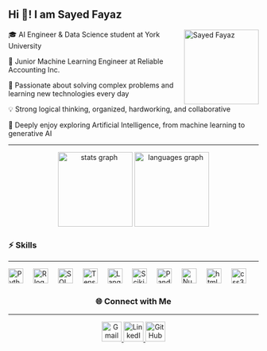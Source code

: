 <h2 align="left">Hi 👋! I am Sayed Fayaz</h2>
<img align="right" height="150" src="https://github.com/user-attachments/assets/b05b9a14-9c1c-4c08-a08d-41812d13b75a" alt="Sayed Fayaz" />

<div align="left">
  <p>🎓 AI Engineer & Data Science student at York University</p>
  <p>💼 Junior Machine Learning Engineer at Reliable Accounting Inc.</p>
  <p>🧩 Passionate about solving complex problems and learning new technologies every day</p>
  <p>💡 Strong logical thinking, organized, hardworking, and collaborative</p>
  <p>🤖 Deeply enjoy exploring Artificial Intelligence, from machine learning to generative AI</p>
  <hr>
</div>
<div align="center">
  <img src="https://github-readme-stats.vercel.app/api?username=SayedFayaz&hide_title=false&hide_rank=false&show_icons=true&include_all_commits=true&count_private=true&disable_animations=false&theme=dracula&locale=en&hide_border=false" height="150" alt="stats graph"  />
  <img src="https://github-readme-stats.vercel.app/api/top-langs?username=SayedFayaz&locale=en&hide_title=false&layout=compact&card_width=320&langs_count=5&theme=dracula&hide_border=false&hide=roff,ejs" height="150" alt="languages graph"  />

</div>

###
 <h3>⚡ Skills</h3>
  <hr>
<div align="left">
  <!-- Python -->
  <img src="https://cdn.jsdelivr.net/gh/devicons/devicon/icons/python/python-original.svg" height="30" alt="Python logo" />
  <img width="12" />

  <!-- R -->
  <img src="https://cdn.jsdelivr.net/gh/devicons/devicon/icons/r/r-original.svg" height="30" alt="R logo" />  
  <img width="12" />

  <!-- SQL (MySQL as base icon) -->
  <img src="https://cdn.jsdelivr.net/gh/devicons/devicon/icons/mysql/mysql-original.svg" height="30" alt="SQL logo" />
  <img width="12" />

  <!-- TensorFlow -->
  <img src="https://cdn.jsdelivr.net/gh/devicons/devicon/icons/tensorflow/tensorflow-original.svg" height="30" alt="TensorFlow logo" />
  <img width="12" />
  <!-- LangChain -->
<img src="https://avatars.githubusercontent.com/u/126733545?s=200&v=4" height="30" alt="LangChain logo" />
  <img width="12" />

  <!-- Scikit-learn -->
<img src="https://upload.wikimedia.org/wikipedia/commons/0/05/Scikit_learn_logo_small.svg" height="30" alt="Scikit-learn logo" />
  <img width="12" />
  <!-- Pandas -->
  <img src="https://cdn.jsdelivr.net/gh/devicons/devicon/icons/pandas/pandas-original.svg" height="30" alt="Pandas logo" />
  <img width="12" />

  <!-- NumPy -->
  <img src="https://cdn.jsdelivr.net/gh/devicons/devicon/icons/numpy/numpy-original.svg" height="30" alt="NumPy logo" />
  <img width="12" />

  <!-- HTML -->
  <img src="https://cdn.jsdelivr.net/gh/devicons/devicon/icons/html5/html5-original.svg" height="30" alt="html5 logo"  />
  <img width="12" />

  <!-- CSS -->
  <img src="https://cdn.jsdelivr.net/gh/devicons/devicon/icons/css3/css3-original.svg" height="30" alt="css3 logo"  />
  <img width="12" />
</div>

###

<div align="center">

  <h3>🌐 Connect with Me</h3>
  <hr>

  <!-- Gmail -->
  <a href="mailto:fayab.fayaz@gmail.com" target="_blank">
    <img src="https://cdn.jsdelivr.net/gh/devicons/devicon/icons/google/google-original.svg" height="40" alt="Gmail" />
  </a>

  <!-- LinkedIn -->
  <a href="https://www.linkedin.com/in/sayed-fayaz" target="_blank">
    <img src="https://cdn.jsdelivr.net/gh/devicons/devicon/icons/linkedin/linkedin-original.svg" height="40" alt="LinkedIn" />
  </a>

  <!-- GitHub -->
  <a href="https://github.com/SayedFayaz" target="_blank">
    <img src="https://cdn.jsdelivr.net/gh/devicons/devicon/icons/github/github-original.svg" height="40" alt="GitHub" />
  </a>

</div>


###

<br clear="both">
